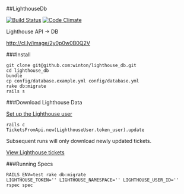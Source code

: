##LighthouseDb

[![Build Status](https://travis-ci.org/winton/lighthouse_db.svg?branch=master)](https://travis-ci.org/winton/lighthouse_db) [![Code Climate](https://codeclimate.com/repos/533278906956807aae005f2a/badges/6d478f0656290243abfc/gpa.png)](https://codeclimate.com/repos/533278906956807aae005f2a/feed)

Lighthouse API -> DB

http://cl.ly/image/2y0p0w0B0Q2V

###Install

    git clone git@github.com:winton/lighthouse_db.git
    cd lighthouse_db
    bundle
    cp config/database.example.yml config/database.yml
    rake db:migrate
    rails s

###Download Lighthouse Data

[Set up the Lighthouse user](http://127.0.0.1:3000/admin/lighthouse_users/new)

    rails c
    TicketsFromApi.new(LighthouseUser.token_user).update

Subsequent runs will only download newly updated tickets.

[View Lighthouse tickets](http://127.0.0.1:3000/admin/lighthouse_tickets)

###Running Specs

    RAILS_ENV=test rake db:migrate  
    LIGHTHOUSE_TOKEN='' LIGHTHOUSE_NAMESPACE='' LIGHTHOUSE_USER_ID='' rspec spec